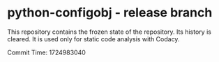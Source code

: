 # python-configobj - release branch

This repository contains the frozen state of the repository.
Its history is cleared. It is used only for static code
analysis with Codacy.

Commit Time: 1724983040